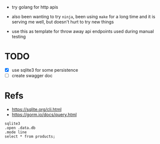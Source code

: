 - try golang for http apis
- also been wanting to try `ninja`, been using `make` for a long time and it is serving me well, but doesn't hurt to try new things

- use this as template for throw away api endpoints used during manual testing

# TODO

- [x] use sqlite3 for some persistence
- [ ] create swagger doc

# Refs

- https://sqlite.org/cli.html
- https://gorm.io/docs/query.html

```
sqlite3
.open .data.db
.mode line
select * from products;
```
